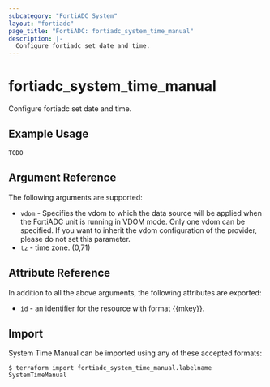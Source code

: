```yaml
---
subcategory: "FortiADC System"
layout: "fortiadc"
page_title: "FortiADC: fortiadc_system_time_manual"
description: |-
  Configure fortiadc set date and time.
---
```


# fortiadc_system_time_manual
Configure fortiadc set date and time.

## Example Usage
```hcl
TODO
```

## Argument Reference

The following arguments are supported:

* `vdom` - Specifies the vdom to which the data source will be applied when the FortiADC unit is running in VDOM mode. Only one vdom can be specified. If you want to inherit the vdom configuration of the provider, please do not set this parameter.
* `tz` - time zone. (0,71)

## Attribute Reference

In addition to all the above arguments, the following attributes are exported:
* `id` - an identifier for the resource with format {{mkey}}.

## Import
 System Time Manual can be imported using any of these accepted formats:
```
$ terraform import fortiadc_system_time_manual.labelname SystemTimeManual
```
